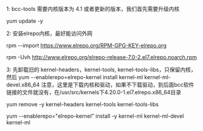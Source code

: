 1:  bcc-tools 需要内核版本为 4.1 或者更新的版本，我们首先需要升级内核

yum update -y

2: 安装elrepo内核，最好能访问外网

rpm --import https://www.elrepo.org/RPM-GPG-KEY-elrepo.org

rpm -Uvh http://www.elrepo.org/elrepo-release-7.0-2.el7.elrepo.noarch.rpm

3: 先卸载旧的 kernel-headers，kernel-tools, kernel-tools-libs，只保留内核，然后
yum --enablerepo=elrepo-kernel install kernel-ml   kernel-ml-devel.x86_64
注意，这里是下载内核和驱动，如果不下载驱动，到后面bcc软件链接的文件就没有，在/usr/src/kernels下4.20.0-1.el7.elrepo.x86_64目录

yum remove -y kernel-headers kernel-tools kernel-tools-libs

yum --enablerepo="elrepo-kernel" install -y kernel-ml kernel-ml-devel kernel-ml
